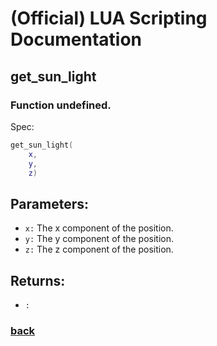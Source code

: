 
# (Official) LUA Scripting Documentation

## get_sun_light

### Function undefined.

Spec:
```lua
get_sun_light(
	x,
	y,
	z)
```
## Parameters:
- `x:` The x component of the position.
- `y:` The y component of the position.
- `z:` The z component of the position.

## Returns:
- `:` 

### [back](../other)
